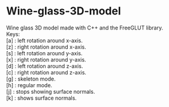 # Wine-glass-3D-model
Wine glass 3D model made with C++ and the FreeGLUT library.<br/>
Keys:<br/>
[a] : left rotation around x-axis.<br/>
[z] : right rotation around x-axis.<br/>
[s] : left rotation around y-axis.<br/>
[x] : right rotation around y-axis.<br/>
[d] : left rotation around z-axis.<br/>
[c] : right rotation around z-axis.<br/>
[g] : skeleton mode.<br/>
[h] : regular mode.<br/>
[j] : stops showing surface normals.<br/>
[k] : shows surface normals.<br/>
